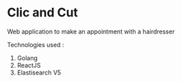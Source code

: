 # Clic and Cut
Web application to make an appointment with a hairdresser

Technologies used :
1. Golang
2. ReactJS
3. Elastisearch V5
  